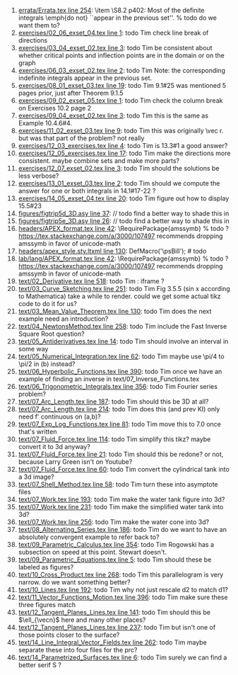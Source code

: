 1. [errata/Errata.tex line 254](../errata/Errata.tex#L254): \item \S8.2 p402: Most of the definite integrals \emph{do not} ``appear in the previous set''. % todo do we want them to?
1. [exercises/02_06_exset_04.tex line 1](../exercises/02_06_exset_04.tex#L1): todo Tim check line break of directions
1. [exercises/03_04_exset_02.tex line 3](../exercises/03_04_exset_02.tex#L3): todo Tim be consistent about whether critical points and inflection points are in the domain or on the graph
1. [exercises/06_03_exset_02.tex line 2](../exercises/06_03_exset_02.tex#L2): todo Tim Note: the corresponding indefinite integrals appear in the previous set.
1. [exercises/08_01_exset_03.tex line 19](../exercises/08_01_exset_03.tex#L19): todo Tim 9.1#25 was mentioned 5 pages prior, just after Theorem 9.1.5
1. [exercises/09_02_exset_05.tex line 1](../exercises/09_02_exset_05.tex#L1): todo Tim check the column break on Exercises 10.2 page 2
1. [exercises/09_04_exset_02.tex line 3](../exercises/09_04_exset_02.tex#L3): todo Tim this is the same as Example 10.4.6#4.
1. [exercises/11_02_exset_03.tex line 9](../exercises/11_02_exset_03.tex#L9): todo Tim this was originally \vec r.  but was that part of the problem? not really
1. [exercises/12_03_exercises.tex line 4](../exercises/12_03_exercises.tex#L4): todo Tim is 13.3#1 a good answer?
1. [exercises/12_05_exercises.tex line 17](../exercises/12_05_exercises.tex#L17): todo Tim make the directions more consistent.  maybe combine sets and make more parts?
1. [exercises/12_07_exset_02.tex line 3](../exercises/12_07_exset_02.tex#L3): todo Tim should the solutions be less verbose?
1. [exercises/13_01_exset_03.tex line 2](../exercises/13_01_exset_03.tex#L2): todo Tim should we compute the answer for one or both integrals in 14.1#17-22 ?
1. [exercises/14_05_exset_04.tex line 20](../exercises/14_05_exset_04.tex#L20): todo Tim figure out how to display 15.5#23
1. [figures/figtrip5d_3D.asy line 37](../figures/figtrip5d_3D.asy#L37): // todo find a better way to shade this in
1. [figures/figtrip5e_3D.asy line 26](../figures/figtrip5e_3D.asy#L26): // todo find a better way to shade this in
1. [headers/APEX_format.tex line 42](../headers/APEX_format.tex#L42): \RequirePackage{amssymb} % todo ? https://tex.stackexchange.com/a/3000/107497 recommends dropping amssymb in favor of unicode-math
1. [headers/apex_style.sty.ltxml line 130](../headers/apex_style.sty.ltxml#L130): DefMacro('\psBill'); # todo
1. [lab/lang/APEX_format.tex line 42](../lab/lang/APEX_format.tex#L42): \RequirePackage{amssymb} % todo ? https://tex.stackexchange.com/a/3000/107497 recommends dropping amssymb in favor of unicode-math
1. [text/02_Derivative.tex line 518](../text/02_Derivative.tex#L518): todo Tim : iframe ?
1. [text/03_Curve_Sketching.tex line 251](../text/03_Curve_Sketching.tex#L251): todo Tim Fig 3.5.5 (sin x according to Mathematica) take a while to render.  could we get some actual tikz code to do it for us?
1. [text/03_Mean_Value_Theorem.tex line 130](../text/03_Mean_Value_Theorem.tex#L130): todo Tim does the next example need an introduction?
1. [text/04_NewtonsMethod.tex line 258](../text/04_NewtonsMethod.tex#L258): todo Tim include the Fast Inverse Square Root question?
1. [text/05_Antiderivatives.tex line 14](../text/05_Antiderivatives.tex#L14): todo Tim should involve an interval in some way
1. [text/05_Numerical_Integration.tex line 62](../text/05_Numerical_Integration.tex#L62): todo Tim maybe use \pi/4 to \pi/2 in (b) instead?
1. [text/06_Hyperbolic_Functions.tex line 390](../text/06_Hyperbolic_Functions.tex#L390): todo Tim once we have an example of finding an inverse in text/07_Inverse_Functions.tex
1. [text/06_Trigonometric_Integrals.tex line 356](../text/06_Trigonometric_Integrals.tex#L356): todo Tim Fourier series problem?
1. [text/07_Arc_Length.tex line 187](../text/07_Arc_Length.tex#L187): todo Tim should this be 3D at all?
1. [text/07_Arc_Length.tex line 214](../text/07_Arc_Length.tex#L214): todo Tim does this (and prev KI) only need f' continuous on (a,b)?
1. [text/07_Exp_Log_Functions.tex line 81](../text/07_Exp_Log_Functions.tex#L81): todo Tim move this to 7.0 once that's written
1. [text/07_Fluid_Force.tex line 114](../text/07_Fluid_Force.tex#L114): todo Tim simplify this tikz? maybe convert it to 3d anyway?
1. [text/07_Fluid_Force.tex line 21](../text/07_Fluid_Force.tex#L21): todo Tim should this be redone? or not, because Larry Green isn't on Youtube?
1. [text/07_Fluid_Force.tex line 60](../text/07_Fluid_Force.tex#L60): todo Tim convert the cylindrical tank into a 3d image?
1. [text/07_Shell_Method.tex line 58](../text/07_Shell_Method.tex#L58): todo Tim turn these into asymptote files
1. [text/07_Work.tex line 193](../text/07_Work.tex#L193): todo Tim make the water tank figure into 3d?
1. [text/07_Work.tex line 231](../text/07_Work.tex#L231): todo Tim make the simplified water tank into 3d?
1. [text/07_Work.tex line 256](../text/07_Work.tex#L256): todo Tim make the water cone into 3d?
1. [text/08_Alternating_Series.tex line 186](../text/08_Alternating_Series.tex#L186): todo Tim do we want to have an absolutely convergent example to refer back to?
1. [text/09_Parametric_Calculus.tex line 354](../text/09_Parametric_Calculus.tex#L354): todo Tim Rogowski has a subsection on speed at this point.  Stewart doesn't.
1. [text/09_Parametric_Equations.tex line 5](../text/09_Parametric_Equations.tex#L5): todo Tim should these be labeled as figures?
1. [text/10_Cross_Product.tex line 268](../text/10_Cross_Product.tex#L268): todo Tim this parallelogram is very narrow.  do we want something better?
1. [text/10_Lines.tex line 192](../text/10_Lines.tex#L192): todo Tim why not just rescale d2 to match d1?
1. [text/11_Vector_Functions_Motion.tex line 396](../text/11_Vector_Functions_Motion.tex#L396): todo Tim make sure these three figures match
1. [text/12_Tangent_Planes_Lines.tex line 141](../text/12_Tangent_Planes_Lines.tex#L141): todo Tim should this be $\ell_{\vecn}$ here and many other places?
1. [text/12_Tangent_Planes_Lines.tex line 237](../text/12_Tangent_Planes_Lines.tex#L237): todo Tim but isn't one of those points closer to the surface?
1. [text/14_Line_Integral_Vector_Fields.tex line 262](../text/14_Line_Integral_Vector_Fields.tex#L262): todo Tim maybe separate these into four files for the prc?
1. [text/14_Parametrized_Surfaces.tex line 6](../text/14_Parametrized_Surfaces.tex#L6): todo Tim surely we can find a better serif S ?
